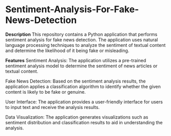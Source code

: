 # Sentiment-Analysis-For-Fake-News-Detection

**Description**
This repository contains a Python application that performs sentiment analysis for fake news detection. The application uses natural language processing techniques to analyze the sentiment of textual content and determine the likelihood of it being fake or misleading.

**Features**
Sentiment Analysis: The application utilizes a pre-trained sentiment analysis model to determine the sentiment of news articles or textual content.

Fake News Detection: Based on the sentiment analysis results, the application applies a classification algorithm to identify whether the given content is likely to be fake or genuine.

User Interface: The application provides a user-friendly interface for users to input text and receive the analysis results.

Data Visualization: The application generates visualizations such as sentiment distribution and classification results to aid in understanding the analysis.
